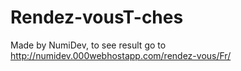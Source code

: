 # Rendez-vousT-ches
Made by NumiDev, to see result go to http://numidev.000webhostapp.com/rendez-vous/Fr/
